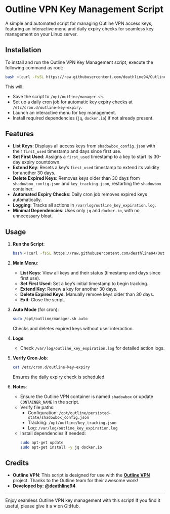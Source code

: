 # Outline VPN Key Management Script

A simple and automated script for managing Outline VPN access keys, featuring an interactive menu and daily expiry checks for seamless key management on your Linux server.

## Installation

To install and run the Outline VPN Key Management script, execute the following command as root:

```bash
bash <(curl -fsSL https://raw.githubusercontent.com/deathline94/Outline-Key-Management/main/manager.sh)
```

This will:
* Save the script to `/opt/outline/manager.sh`.
* Set up a daily cron job for automatic key expiry checks at `/etc/cron.d/outline-key-expiry`.
* Launch an interactive menu for key management.
* Install required dependencies (`jq`, `docker.io`) if not already present.

## Features

* **List Keys**: Displays all access keys from `shadowbox_config.json` with their `first_used` timestamp and days since first use.
* **Set First Used**: Assigns a `first_used` timestamp to a key to start its 30-day expiry countdown.
* **Extend Key**: Resets a key’s `first_used` timestamp to extend its validity for another 30 days.
* **Delete Expired Keys**: Removes keys older than 30 days from `shadowbox_config.json` and `key_tracking.json`, restarting the `shadowbox` container.
* **Automated Expiry Checks**: Daily cron job removes expired keys automatically.
* **Logging**: Tracks all actions in `/var/log/outline_key_expiration.log`.
* **Minimal Dependencies**: Uses only `jq` and `docker.io`, with no unnecessary bloat.

## Usage

1. **Run the Script**:
   ```bash
   bash <(curl -fsSL https://raw.githubusercontent.com/deathline94/Outline-Key-Management/main/manager.sh)
   ```

2. **Main Menu**:
   * **List Keys**: View all keys and their status (timestamp and days since first use).
   * **Set First Used**: Set a key’s initial timestamp to begin tracking.
   * **Extend Key**: Renew a key for another 30 days.
   * **Delete Expired Keys**: Manually remove keys older than 30 days.
   * **Exit**: Close the script.

3. **Auto Mode** (for cron):
   ```bash
   sudo /opt/outline/manager.sh auto
   ```
   Checks and deletes expired keys without user interaction.

4. **Logs**:
   * Check `/var/log/outline_key_expiration.log` for detailed action logs.

5. **Verify Cron Job**:
   ```bash
   cat /etc/cron.d/outline-key-expiry
   ```
   Ensures the daily expiry check is scheduled.

6. **Notes**:
   * Ensure the Outline VPN container is named `shadowbox` or update `CONTAINER_NAME` in the script.
   * Verify file paths:
     * Configuration: `/opt/outline/persisted-state/shadowbox_config.json`
     * Tracking: `/opt/outline/key_tracking.json`
     * Log: `/var/log/outline_key_expiration.log`
   * Install dependencies if needed:
     ```bash
     sudo apt-get update
     sudo apt-get install -y jq docker.io
     ```

## Credits

* **Outline VPN**: This script is designed for use with the **[Outline VPN](https://getoutline.org/)** project. Thanks to the Outline team for their awesome work!
* **Developed by**: **[@deathline94](https://github.com/deathline94)**

---

Enjoy seamless Outline VPN key management with this script! If you find it useful, please give it a **⭐** on GitHub.